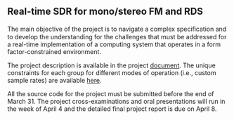 ## Real-time SDR for mono/stereo FM and RDS

The main objective of the project is to navigate a complex speciﬁcation and to develop the understanding for the challenges that must be addressed for a real-time implementation of a computing system that operates in a form factor-constrained environment. 

The project description is available in the project [document](doc/3dy4-project-2022.pdf). The unique constraints for each group for different modes of operation (i.e., custom sample rates) are available [here](doc/3dy4-constraints-group-26.pdf).

All the source code for the project must be submitted before the end of March 31. The project cross-examinations and oral presentations will run in the week of April 4 and the detailed final project report is due on April 8. 
